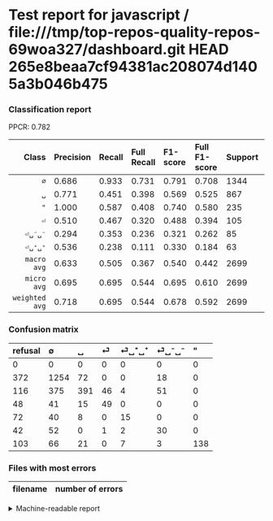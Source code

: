 # Test report for javascript / file:///tmp/top-repos-quality-repos-69woa327/dashboard.git HEAD 265e8beaa7cf94381ac208074d1405a3b046b475

### Classification report

PPCR: 0.782

| Class | Precision | Recall | Full Recall | F1-score | Full F1-score | Support | Full Support | PPCR |
|------:|:----------|:-------|:------------|:---------|:---------|:--------|:-------------|:-----|
| `∅` | 0.686| 0.933| 0.731| 0.791| 0.708| 1344| 1716| 0.783 |
| `␣` | 0.771| 0.451| 0.398| 0.569| 0.525| 867| 983| 0.882 |
| `"` | 1.000| 0.587| 0.408| 0.740| 0.580| 235| 338| 0.695 |
| `⏎` | 0.510| 0.467| 0.320| 0.488| 0.394| 105| 153| 0.686 |
| `⏎␣⁻␣⁻` | 0.294| 0.353| 0.236| 0.321| 0.262| 85| 127| 0.669 |
| `⏎␣⁺␣⁺` | 0.536| 0.238| 0.111| 0.330| 0.184| 63| 135| 0.467 |
| `macro avg` | 0.633| 0.505| 0.367| 0.540| 0.442| 2699| 3452| 0.782 |
| `micro avg` | 0.695| 0.695| 0.544| 0.695| 0.610| 2699| 3452| 0.782 |
| `weighted avg` | 0.718| 0.695| 0.544| 0.678| 0.592| 2699| 3452| 0.782 |

### Confusion matrix

|refusal|  ∅| ␣| ⏎| ⏎␣⁺␣⁺| ⏎␣⁻␣⁻| "| 
|:---|:---|:---|:---|:---|:---|:---|
|0 |0 |0 |0 |0 |0 |0 |
|372 |1254 |72 |0 |0 |18 |0 |
|116 |375 |391 |46 |4 |51 |0 |
|48 |41 |15 |49 |0 |0 |0 |
|72 |40 |8 |0 |15 |0 |0 |
|42 |52 |0 |1 |2 |30 |0 |
|103 |66 |21 |0 |7 |3 |138 |

### Files with most errors

| filename | number of errors|
|:----:|:-----|

<details>
    <summary>Machine-readable report</summary>
```json
{
  "cl_report": {"\"": {"f1-score": 0.7399463806970509, "precision": 1.0, "recall": 0.5872340425531914, "support": 235}, "macro avg": {"f1-score": 0.5396406760060181, "precision": 0.6329078964817835, "recall": 0.504825538371377, "support": 2699}, "micro avg": {"f1-score": 0.6954427565765098, "precision": 0.6954427565765098, "recall": 0.6954427565765098, "support": 2699}, "weighted avg": {"f1-score": 0.6777425201840263, "precision": 0.7180270486315673, "recall": 0.6954427565765098, "support": 2699}, "\u2205": {"f1-score": 0.7906683480453972, "precision": 0.6859956236323851, "recall": 0.9330357142857143, "support": 1344}, "\u23ce": {"f1-score": 0.48756218905472637, "precision": 0.5104166666666666, "recall": 0.4666666666666667, "support": 105}, "\u23ce\u2423\u207a\u2423\u207a": {"f1-score": 0.3296703296703297, "precision": 0.5357142857142857, "recall": 0.23809523809523808, "support": 63}, "\u23ce\u2423\u207b\u2423\u207b": {"f1-score": 0.32085561497326204, "precision": 0.29411764705882354, "recall": 0.35294117647058826, "support": 85}, "\u2423": {"f1-score": 0.5691411935953421, "precision": 0.7712031558185405, "recall": 0.45098039215686275, "support": 867}},
  "cl_report_full": {"\"": {"f1-score": 0.5798319327731092, "precision": 1.0, "recall": 0.40828402366863903, "support": 338}, "macro avg": {"f1-score": 0.4419952002787686, "precision": 0.6329078964817835, "recall": 0.3674013715171498, "support": 3452}, "micro avg": {"f1-score": 0.6103072671110389, "precision": 0.6954427565765098, "recall": 0.5437427578215527, "support": 3452}, "weighted avg": {"f1-score": 0.5922949206137694, "precision": 0.712928537679808, "recall": 0.5437427578215527, "support": 3452}, "\u2205": {"f1-score": 0.7076749435665914, "precision": 0.6859956236323851, "recall": 0.7307692307692307, "support": 1716}, "\u23ce": {"f1-score": 0.393574297188755, "precision": 0.5104166666666666, "recall": 0.3202614379084967, "support": 153}, "\u23ce\u2423\u207a\u2423\u207a": {"f1-score": 0.18404907975460125, "precision": 0.5357142857142857, "recall": 0.1111111111111111, "support": 135}, "\u23ce\u2423\u207b\u2423\u207b": {"f1-score": 0.26200873362445415, "precision": 0.29411764705882354, "recall": 0.23622047244094488, "support": 127}, "\u2423": {"f1-score": 0.5248322147651007, "precision": 0.7712031558185405, "recall": 0.3977619532044761, "support": 983}},
  "ppcr": 0.7818655851680185
}
```
</details>

